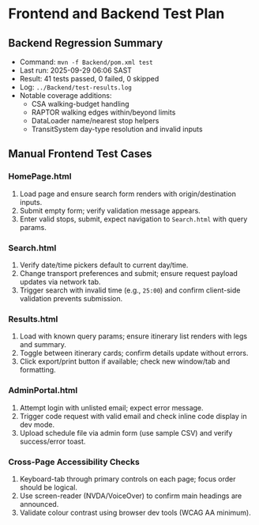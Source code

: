 # Frontend and Backend Test Plan

## Backend Regression Summary
- Command: `mvn -f Backend/pom.xml test`
- Last run: 2025-09-29 06:06 SAST
- Result: 41 tests passed, 0 failed, 0 skipped
- Log: `../Backend/test-results.log`
- Notable coverage additions:
  - CSA walking-budget handling
  - RAPTOR walking edges within/beyond limits
  - DataLoader name/nearest stop helpers
  - TransitSystem day-type resolution and invalid inputs

## Manual Frontend Test Cases
### HomePage.html
1. Load page and ensure search form renders with origin/destination inputs.
2. Submit empty form; verify validation message appears.
3. Enter valid stops, submit, expect navigation to `Search.html` with query params.

### Search.html
1. Verify date/time pickers default to current day/time.
2. Change transport preferences and submit; ensure request payload updates via network tab.
3. Trigger search with invalid time (e.g., `25:00`) and confirm client-side validation prevents submission.

### Results.html
1. Load with known query params; ensure itinerary list renders with legs and summary.
2. Toggle between itinerary cards; confirm details update without errors.
3. Click export/print button if available; check new window/tab and formatting.

### AdminPortal.html
1. Attempt login with unlisted email; expect error message.
2. Trigger code request with valid email and check inline code display in dev mode.
3. Upload schedule file via admin form (use sample CSV) and verify success/error toast.

### Cross-Page Accessibility Checks
1. Keyboard-tab through primary controls on each page; focus order should be logical.
2. Use screen-reader (NVDA/VoiceOver) to confirm main headings are announced.
3. Validate colour contrast using browser dev tools (WCAG AA minimum).
